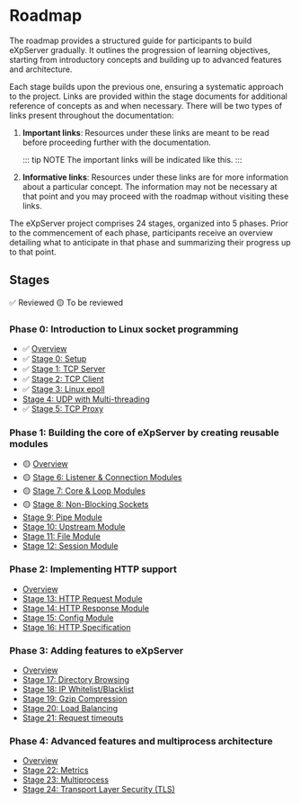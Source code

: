 # Roadmap

The roadmap provides a structured guide for participants to build eXpServer gradually. It outlines the progression of learning objectives, starting from introductory concepts and building up to advanced features and architecture.

Each stage builds upon the previous one, ensuring a systematic approach to the project. Links are provided within the stage documents for additional reference of concepts as and when necessary. There will be two types of links present throughout the documentation:

1. **Important links**: Resources under these links are meant to be read before proceeding further with the documentation.

   ::: tip NOTE
   The important links will be indicated like this.
   :::

2. **Informative links**: Resources under these links are for more information about a particular concept. The information may not be necessary at that point and you may proceed with the roadmap without visiting these links.

The eXpServer project comprises 24 stages, organized into 5 phases. Prior to the commencement of each phase, participants receive an overview detailing what to anticipate in that phase and summarizing their progress up to that point.

## Stages

✅ Reviewed
🟡 To be reviewed

### Phase 0: Introduction to Linux socket programming

- ✅ [Overview](phase-0/)
- ✅ [Stage 0: Setup](phase-0/stage-0)
- ✅ [Stage 1: TCP Server](phase-0/stage-1)
- ✅ [Stage 2: TCP Client](phase-0/stage-2)
- ✅ [Stage 3: Linux epoll](phase-0/stage-3)
- [Stage 4: UDP with Multi-threading](phase-0/stage-4)
- ✅ [Stage 5: TCP Proxy](phase-0/stage-5)

### Phase 1: Building the core of eXpServer by creating reusable modules

- 🟡 [Overview](phase-1/)
- 🟡 [Stage 6: Listener & Connection Modules](phase-1/stage-6)
- 🟡 [Stage 7: Core & Loop Modules](phase-1/stage-7)
- 🟡 [Stage 8: Non-Blocking Sockets](phase-1/stage-8)
- [Stage 9: Pipe Module](phase-1/stage-9)
- [Stage 10: Upstream Module](phase-1/stage-10)
- [Stage 11: File Module](phase-1/stage-11)
- [Stage 12: Session Module](phase-1/stage-12)

### Phase 2: Implementing HTTP support

- [Overview](phase-2/)
- [Stage 13: HTTP Request Module](phase-2/stage-13)
- [Stage 14: HTTP Response Module](phase-2/stage-14)
- [Stage 15: Config Module](phase-2/stage-15)
- [Stage 16: HTTP Specification](phase-2/stage-16)

### Phase 3: Adding features to eXpServer

- [Overview](phase-3/)
- [Stage 17: Directory Browsing](phase-3/stage-17)
- [Stage 18: IP Whitelist/Blacklist](phase-3/stage-18)
- [Stage 19: Gzip Compression](phase-3/stage-19)
- [Stage 20: Load Balancing](phase-3/stage-20)
- [Stage 21: Request timeouts](phase-3/stage-21)

### Phase 4: Advanced features and multiprocess architecture

- [Overview](phase-4/)
- [Stage 22: Metrics](phase-4/stage-22)
- [Stage 23: Multiprocess](phase-4/stage-23)
- [Stage 24: Transport Layer Security (TLS)](phase-4/stage-24)
